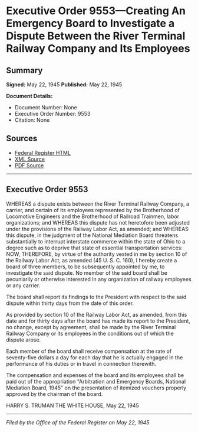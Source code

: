# Executive Order 9553—Creating An Emergency Board to Investigate a Dispute Between the River Terminal Railway Company and Its Employees

## Summary

**Signed:** May 22, 1945
**Published:** May 22, 1945

**Document Details:**
- Document Number: None
- Executive Order Number: 9553
- Citation: None

## Sources
- [Federal Register HTML](https://www.presidency.ucsb.edu/documents/executive-order-9553-creating-emergency-board-investigate-dispute-between-the-river)
- [XML Source](None)
- [PDF Source](None)

---

## Executive Order 9553

WHEREAS a dispute exists between the River Terminal Railway Company, a carrier, and certain of its employees represented by the Brotherhood of Locomotive Engineers and the Brotherhood of Railroad Trainmen, labor organizations; and
WHEREAS this dispute has not heretofore been adjusted under the provisions of the Railway Labor Act, as amended; and
WHEREAS this dispute, in the judgment of the National Mediation Board threatens substantially to interrupt interstate commerce within the state of Ohio to a degree such as to deprive that state of essential transportation services:
NOW, THEREFORE, by virtue of the authority vested in me by section 10 of the Railway Labor Act, as amended (45 U. S. C. 160), I hereby create a board of three members, to be subsequently appointed by me, to investigate the said dispute. No member of the said board shall be pecuniarily or otherwise interested in any organization of railway employees or any carrier.

The board shall report its findings to the President with respect to the said dispute within thirty days from the date of this order.

As provided by section 10 of the Railway Labor Act, as amended, from this date and for thirty days after the board has made its report to the President, no change, except by agreement, shall be made by the River Terminal Railway Company or its employees in the conditions out of which the dispute arose.

Each member of the board shall receive compensation at the rate of seventy-five dollars a day for each day that he is actually engaged in the performance of his duties or in travel in connection therewith.

The compensation and expenses of the board and its employees shall be paid out of the appropriation "Arbitration and Emergency Boards, National Mediation Board, 1945" on the presentation of itemized vouchers properly approved by the chairman of the board.

HARRY S. TRUMAN
THE WHITE HOUSE,
May 22, 1945

---

*Filed by the Office of the Federal Register on May 22, 1945*

